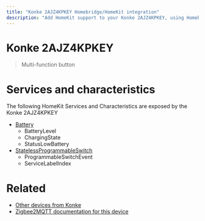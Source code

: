 ```yaml
---
title: "Konke 2AJZ4KPKEY Homebridge/HomeKit integration"
description: "Add HomeKit support to your Konke 2AJZ4KPKEY, using Homebridge, Zigbee2MQTT and homebridge-z2m."
---
```

<!---
This file has been GENERATED using src/docgen/docgen.ts
DO NOT EDIT THIS FILE MANUALLY!
-->
# Konke 2AJZ4KPKEY
> Multi-function button


# Services and characteristics
The following HomeKit Services and Characteristics are exposed by
the Konke 2AJZ4KPKEY

* [Battery](../../battery.md)
  * BatteryLevel
  * ChargingState
  * StatusLowBattery
* [StatelessProgrammableSwitch](../../action.md)
  * ProgrammableSwitchEvent
  * ServiceLabelIndex


# Related
* [Other devices from Konke](../index.md#konke)
* [Zigbee2MQTT documentation for this device](https://www.zigbee2mqtt.io/devices/2AJZ4KPKEY.html)